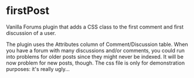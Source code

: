 # firstPost
Vanilla Forums plugin that adds a CSS class to the first comment and first discussion of a user.

The plugin uses the Attributes column of Comment/Discussion table. When you have a forum with many discussions and/or comments, you could run into problems for older posts since they might never be indexed. It will be now problem for new posts, though. The css file is only for demonstration purposes: it's really ugly...
